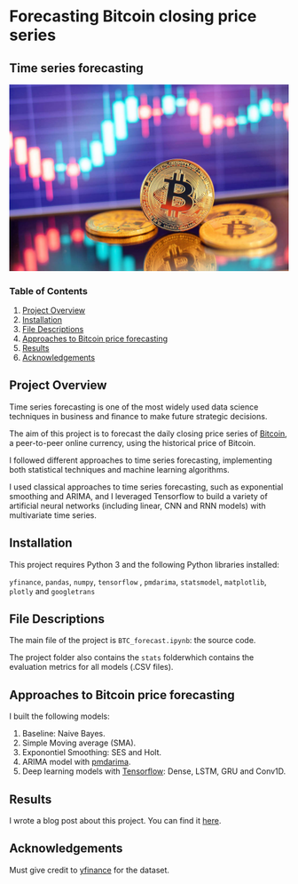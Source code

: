 # Forecasting Bitcoin closing price series

## Time series forecasting

<div align="center">
  <img src="https://github.com/AlaGrine/Forecasting_Bitcoin_Price_Series/blob/main/stats/BTC_logo2.jpg" >
</div>

### Table of Contents

1. [Project Overview](#overview)
2. [Installation](#installation)
3. [File Descriptions](#file_descriptions)
4. [Approaches to Bitcoin price forecasting](#modelling)
5. [Results](#results)
6. [Acknowledgements](#Acknowledgements)

## Project Overview <a name="overview"></a>

Time series forecasting is one of the most widely used data science techniques in business and finance to make future strategic decisions.

The aim of this project is to forecast the daily closing price series of [Bitcoin](https://coinmarketcap.com/currencies/bitcoin/), a peer-to-peer online currency, using the historical price of Bitcoin.

I followed different approaches to time series forecasting, implementing both statistical techniques and machine learning algorithms.

I used classical approaches to time series forecasting, such as exponential smoothing and ARIMA, and I leveraged Tensorflow to build a variety of artificial neural networks (including linear, CNN and RNN models) with multivariate time series.

## Installation <a name="installation"></a>

This project requires Python 3 and the following Python libraries installed:

`yfinance`, `pandas`, `numpy`, `tensorflow` , `pmdarima`, `statsmodel`, `matplotlib`, `plotly` and `googletrans`

## File Descriptions <a name="file_descriptions"></a>

The main file of the project is `BTC_forecast.ipynb`: the source code.

The project folder also contains the `stats` folderwhich contains the evaluation metrics for all models (.CSV files).

## Approaches to Bitcoin price forecasting <a name="models"></a>

I built the following models:

1. Baseline: Naive Bayes.
2. Simple Moving average (SMA).
3. Exponontiel Smoothing: SES and Holt.
4. ARIMA model with [pmdarima](http://alkaline-ml.com/pmdarima/).
5. Deep learning models with [Tensorflow](https://www.tensorflow.org/): Dense, LSTM, GRU and Conv1D.

## Results<a name="results"></a>

I wrote a blog post about this project. You can find it [here](https://alagrine.github.io/post/p6-bitcoin_price_forecast/).

## Acknowledgements <a name="Acknowledgements"></a>

Must give credit to [yfinance](https://pypi.org/project/yfinance/) for the dataset.
